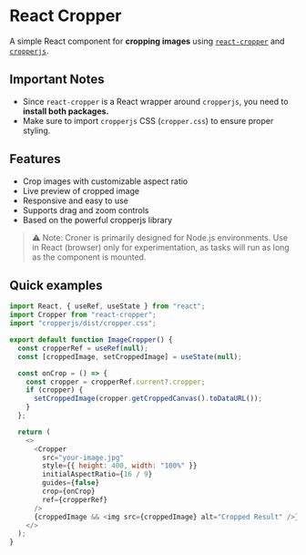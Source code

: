 # React Cropper

A simple React component for <b>cropping images</b> using [`react-cropper`](https://www.npmjs.com/package/react-cropper) and [`cropperjs`](https://www.npmjs.com/package/cropperjs).

## Important Notes

- Since `react-cropper` is a React wrapper around `cropperjs`, you need to <b>install both packages. </b>
- Make sure to import `cropperjs` CSS (`cropper.css`) to ensure proper styling.

## Features

- Crop images with customizable aspect ratio
- Live preview of cropped image
- Responsive and easy to use
- Supports drag and zoom controls
- Based on the powerful cropperjs library

> ⚠️ Note: Croner is primarily designed for Node.js environments. Use in React (browser) only for experimentation, as tasks will run as long as the component is mounted.

## Quick examples

```javascript
import React, { useRef, useState } from "react";
import Cropper from "react-cropper";
import "cropperjs/dist/cropper.css";

export default function ImageCropper() {
  const cropperRef = useRef(null);
  const [croppedImage, setCroppedImage] = useState(null);

  const onCrop = () => {
    const cropper = cropperRef.current?.cropper;
    if (cropper) {
      setCroppedImage(cropper.getCroppedCanvas().toDataURL());
    }
  };

  return (
    <>
      <Cropper
        src="your-image.jpg"
        style={{ height: 400, width: "100%" }}
        initialAspectRatio={16 / 9}
        guides={false}
        crop={onCrop}
        ref={cropperRef}
      />
      {croppedImage && <img src={croppedImage} alt="Cropped Result" />}
    </>
  );
}
```
